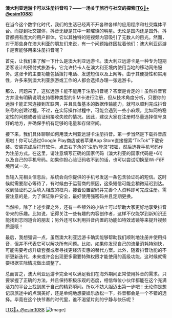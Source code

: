 **澳大利亚远游卡可以注册抖音吗？——一场关于旅行与社交的探索[[TG💪+ @esim1088](https://t.me/s/esim1088)]**

在当今这个数字化时代，我们的生活已经离不开各种各样的应用程序和社交媒体平台。而提到社交媒体，抖音无疑是其中一颗璀璨的明星。无论是国内还是国外，抖音都拥有庞大的用户群体，它以其独特的短视频内容吸引了无数人的目光。然而，对于那些身在澳大利亚的朋友们来说，有一个问题始终困扰着他们：澳大利亚远游卡是否能够用来注册抖音呢？

首先，让我们来了解一下什么是澳大利亚远游卡。澳大利亚远游卡是一种专为短期游客设计的预付式旅游卡，它允许持卡人在澳大利亚境内使用当地的移动网络服务。这张卡的主要功能包括拨打电话、发送短信以及上网等。由于其便捷性和实用性，许多来到澳大利亚旅游或工作的人都会选择办理一张远游卡。

那么，问题来了，这张远游卡能不能用于注册抖音呢？答案是肯定的！虽然抖音官方并没有明确说明支持哪种类型的SIM卡进行注册，但从技术角度分析，只要你的远游卡能正常连接到互联网，并且具备基本的数据传输能力，就可以顺利完成抖音账号的创建过程。不过，在实际操作过程中，可能会遇到一些小麻烦，比如网络稳定性的问题或者验证码接收失败的情况。因此，建议大家在注册时尽量选择信号良好的地方，并确保手机有足够的电量和存储空间。

接下来，我们具体聊聊如何用澳大利亚远游卡注册抖音。第一步当然是下载抖音应用啦！你可以通过Google Play商店或者苹果App Store直接搜索“TikTok”下载安装。安装完成后打开软件，点击右下角的“注册/登录”按钮，然后选择手机号码作为注册方式。在这里，请注意填写正确的国家代码（澳大利亚的国家代码是+61）以及自己的手机号码。如果你担心验证码收不到的话，也可以尝试切换至Wi-Fi环境再试一次。

当输入完相关信息后，系统会向你提供的手机号发送一条包含验证码的短信。这时候就需要耐心等待了，有时候由于运营商的原因，这条短信可能会稍微延迟到达。收到验证码之后填入相应的框内，接着设置密码并完善个人资料即可完成注册。需要注意的是，为了保证账户安全，最好使用强密码并且定期更换。

当然啦，除了上述步骤之外，还有一些额外的小贴士可以帮助大家更好地享受抖音带来的乐趣。比如说，记得关注一些有趣的内容创作者，这样不仅能学到新知识还能找到志同道合的朋友；另外还可以利用抖音内置的功能如特效滤镜等来提升视频质量哦！

最后，我想强调一点，虽然澳大利亚远游卡确实能够帮助我们顺利地注册并使用抖音，但并不代表它可以解决所有问题。比如，如果你发现自己的流量消耗特别快，可能需要考虑升级套餐或者寻找更经济实惠的替代方案。此外，随着抖音功能的不断更新迭代，未来或许会出现更多需要特殊权限才能使用的高级功能，这时候就需要根据实际情况做出调整了。

总而言之，澳大利亚远游卡完全可以满足我们在海外期间正常使用抖音的需求。只要掌握了正确的方法，并且保持积极乐观的态度，相信每位小伙伴都能在这个充满活力的平台上找到属于自己的精彩瞬间。所以不妨大胆迈出第一步吧！无论你是想记录旅途中的点滴美好，还是单纯地想要娱乐放松一下，抖音都会是一个不错的选择。毕竟在这个快节奏的时代里，谁不渴望片刻的宁静与快乐呢？

[[TG💪+ @esim1088](https://t.me/s/esim1088) ![Image](https://i.postimg.cc/4NQfJmqS/Snipaste-2025-05-13-00-14-12.png)]
